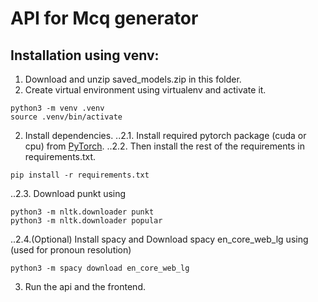 # API for Mcq generator
## Installation using venv:
1. Download and unzip saved_models.zip in this folder.
2. Create virtual environment using virtualenv and activate it.
```
python3 -m venv .venv
source .venv/bin/activate
```
2. Install dependencies.
..2.1. Install required pytorch package (cuda or cpu) from [PyTorch](https://pytorch.org/).
..2.2. Then install the rest of the requirements in requirements.txt.
```
pip install -r requirements.txt
```
..2.3. Download punkt using
```
python3 -m nltk.downloader punkt
python3 -m nltk.downloader popular
```
..2.4.(Optional) Install spacy and Download spacy en_core_web_lg using (used for pronoun resolution)
```
python3 -m spacy download en_core_web_lg
```
3. Run the api and the frontend.
